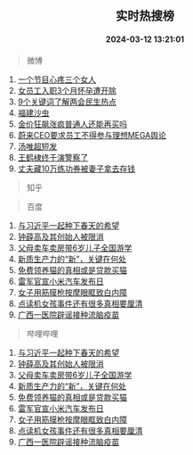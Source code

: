 <div align="center"><h2>实时热搜榜</h2><h4>2024-03-12 13:21:01</h4></div>

> 微博  

1. [一个节目心疼三个女人](https://s.weibo.com/weibo?q=%E4%B8%80%E4%B8%AA%E8%8A%82%E7%9B%AE%E5%BF%83%E7%96%BC%E4%B8%89%E4%B8%AA%E5%A5%B3%E4%BA%BA&t=31&band_rank=1&Refer=top)<br />
2. [女员工入职3个月怀孕遭开除](https://s.weibo.com/weibo?q=%23%E5%A5%B3%E5%91%98%E5%B7%A5%E5%85%A5%E8%81%8C3%E4%B8%AA%E6%9C%88%E6%80%80%E5%AD%95%E9%81%AD%E5%BC%80%E9%99%A4%23&t=31&band_rank=2&Refer=top)<br />
3. [9个关键词了解两会民生热点](https://s.weibo.com/weibo?q=%239%E4%B8%AA%E5%85%B3%E9%94%AE%E8%AF%8D%E4%BA%86%E8%A7%A3%E4%B8%A4%E4%BC%9A%E6%B0%91%E7%94%9F%E7%83%AD%E7%82%B9%23&t=31&band_rank=3&Refer=top)<br />
4. [福建沙虫](https://s.weibo.com/weibo?q=%E7%A6%8F%E5%BB%BA%E6%B2%99%E8%99%AB&t=31&band_rank=4&Refer=top)<br />
5. [金价狂飙涨疯普通人还能再买吗](https://s.weibo.com/weibo?q=%23%E9%87%91%E4%BB%B7%E7%8B%82%E9%A3%99%E6%B6%A8%E7%96%AF%E6%99%AE%E9%80%9A%E4%BA%BA%E8%BF%98%E8%83%BD%E5%86%8D%E4%B9%B0%E5%90%97%23&t=31&band_rank=5&Refer=top)<br />
6. [蔚来CEO要求员工不得参与理想MEGA舆论](https://s.weibo.com/weibo?q=%23%E8%94%9A%E6%9D%A5CEO%E8%A6%81%E6%B1%82%E5%91%98%E5%B7%A5%E4%B8%8D%E5%BE%97%E5%8F%82%E4%B8%8E%E7%90%86%E6%83%B3MEGA%E8%88%86%E8%AE%BA%23&t=31&band_rank=6&Refer=top)<br />
7. [汤唯超短发](https://s.weibo.com/weibo?q=%23%E6%B1%A4%E5%94%AF%E8%B6%85%E7%9F%AD%E5%8F%91%23&t=31&band_rank=7&Refer=top)<br />
8. [王鹤棣终于演警察了](https://s.weibo.com/weibo?q=%23%E7%8E%8B%E9%B9%A4%E6%A3%A3%E7%BB%88%E4%BA%8E%E6%BC%94%E8%AD%A6%E5%AF%9F%E4%BA%86%23&t=31&band_rank=8&Refer=top)<br />
9. [丈夫藏10万练功券被妻子拿去存钱](https://s.weibo.com/weibo?q=%23%E4%B8%88%E5%A4%AB%E8%97%8F10%E4%B8%87%E7%BB%83%E5%8A%9F%E5%88%B8%E8%A2%AB%E5%A6%BB%E5%AD%90%E6%8B%BF%E5%8E%BB%E5%AD%98%E9%92%B1%23&t=31&band_rank=9&Refer=top)<br />

> 知乎  


> 百度  

1. [与习近平一起种下春天的希望](https://www.baidu.com/s?wd=%E4%B8%8E%E4%B9%A0%E8%BF%91%E5%B9%B3%E4%B8%80%E8%B5%B7%E7%A7%8D%E4%B8%8B%E6%98%A5%E5%A4%A9%E7%9A%84%E5%B8%8C%E6%9C%9B&sa=fyb_news&rsv_dl=fyb_news)<br />
2. [钟薛高及其创始人被限消](https://www.baidu.com/s?wd=%E9%92%9F%E8%96%9B%E9%AB%98%E5%8F%8A%E5%85%B6%E5%88%9B%E5%A7%8B%E4%BA%BA%E8%A2%AB%E9%99%90%E6%B6%88&sa=fyb_news&rsv_dl=fyb_news)<br />
3. [父母卖车卖房带6岁儿子全国游学](https://www.baidu.com/s?wd=%E7%88%B6%E6%AF%8D%E5%8D%96%E8%BD%A6%E5%8D%96%E6%88%BF%E5%B8%A66%E5%B2%81%E5%84%BF%E5%AD%90%E5%85%A8%E5%9B%BD%E6%B8%B8%E5%AD%A6&sa=fyb_news&rsv_dl=fyb_news)<br />
4. [新质生产力的“新”，关键在何处](https://www.baidu.com/s?wd=%E6%96%B0%E8%B4%A8%E7%94%9F%E4%BA%A7%E5%8A%9B%E7%9A%84%E2%80%9C%E6%96%B0%E2%80%9D%EF%BC%8C%E5%85%B3%E9%94%AE%E5%9C%A8%E4%BD%95%E5%A4%84&sa=fyb_news&rsv_dl=fyb_news)<br />
5. [免费领养猫的真相或是贷款买猫](https://www.baidu.com/s?wd=%E5%85%8D%E8%B4%B9%E9%A2%86%E5%85%BB%E7%8C%AB%E7%9A%84%E7%9C%9F%E7%9B%B8%E6%88%96%E6%98%AF%E8%B4%B7%E6%AC%BE%E4%B9%B0%E7%8C%AB&sa=fyb_news&rsv_dl=fyb_news)<br />
6. [雷军官宣小米汽车发布日](https://www.baidu.com/s?wd=%E9%9B%B7%E5%86%9B%E5%AE%98%E5%AE%A3%E5%B0%8F%E7%B1%B3%E6%B1%BD%E8%BD%A6%E5%8F%91%E5%B8%83%E6%97%A5&sa=fyb_news&rsv_dl=fyb_news)<br />
7. [女子用筋膜枪按摩眼眶致白内障](https://www.baidu.com/s?wd=%E5%A5%B3%E5%AD%90%E7%94%A8%E7%AD%8B%E8%86%9C%E6%9E%AA%E6%8C%89%E6%91%A9%E7%9C%BC%E7%9C%B6%E8%87%B4%E7%99%BD%E5%86%85%E9%9A%9C&sa=fyb_news&rsv_dl=fyb_news)<br />
8. [点读机女孩事件还有很多真相要厘清](https://www.baidu.com/s?wd=%E7%82%B9%E8%AF%BB%E6%9C%BA%E5%A5%B3%E5%AD%A9%E4%BA%8B%E4%BB%B6%E8%BF%98%E6%9C%89%E5%BE%88%E5%A4%9A%E7%9C%9F%E7%9B%B8%E8%A6%81%E5%8E%98%E6%B8%85&sa=fyb_news&rsv_dl=fyb_news)<br />
9. [广西一医院辟谣接种流脑疫苗](https://www.baidu.com/s?wd=%E5%B9%BF%E8%A5%BF%E4%B8%80%E5%8C%BB%E9%99%A2%E8%BE%9F%E8%B0%A3%E6%8E%A5%E7%A7%8D%E6%B5%81%E8%84%91%E7%96%AB%E8%8B%97&sa=fyb_news&rsv_dl=fyb_news)<br />

> 哔哩哔哩  

1. [与习近平一起种下春天的希望](https://www.baidu.com/s?wd=%E4%B8%8E%E4%B9%A0%E8%BF%91%E5%B9%B3%E4%B8%80%E8%B5%B7%E7%A7%8D%E4%B8%8B%E6%98%A5%E5%A4%A9%E7%9A%84%E5%B8%8C%E6%9C%9B&sa=fyb_news&rsv_dl=fyb_news)<br />
2. [钟薛高及其创始人被限消](https://www.baidu.com/s?wd=%E9%92%9F%E8%96%9B%E9%AB%98%E5%8F%8A%E5%85%B6%E5%88%9B%E5%A7%8B%E4%BA%BA%E8%A2%AB%E9%99%90%E6%B6%88&sa=fyb_news&rsv_dl=fyb_news)<br />
3. [父母卖车卖房带6岁儿子全国游学](https://www.baidu.com/s?wd=%E7%88%B6%E6%AF%8D%E5%8D%96%E8%BD%A6%E5%8D%96%E6%88%BF%E5%B8%A66%E5%B2%81%E5%84%BF%E5%AD%90%E5%85%A8%E5%9B%BD%E6%B8%B8%E5%AD%A6&sa=fyb_news&rsv_dl=fyb_news)<br />
4. [新质生产力的“新”，关键在何处](https://www.baidu.com/s?wd=%E6%96%B0%E8%B4%A8%E7%94%9F%E4%BA%A7%E5%8A%9B%E7%9A%84%E2%80%9C%E6%96%B0%E2%80%9D%EF%BC%8C%E5%85%B3%E9%94%AE%E5%9C%A8%E4%BD%95%E5%A4%84&sa=fyb_news&rsv_dl=fyb_news)<br />
5. [免费领养猫的真相或是贷款买猫](https://www.baidu.com/s?wd=%E5%85%8D%E8%B4%B9%E9%A2%86%E5%85%BB%E7%8C%AB%E7%9A%84%E7%9C%9F%E7%9B%B8%E6%88%96%E6%98%AF%E8%B4%B7%E6%AC%BE%E4%B9%B0%E7%8C%AB&sa=fyb_news&rsv_dl=fyb_news)<br />
6. [雷军官宣小米汽车发布日](https://www.baidu.com/s?wd=%E9%9B%B7%E5%86%9B%E5%AE%98%E5%AE%A3%E5%B0%8F%E7%B1%B3%E6%B1%BD%E8%BD%A6%E5%8F%91%E5%B8%83%E6%97%A5&sa=fyb_news&rsv_dl=fyb_news)<br />
7. [女子用筋膜枪按摩眼眶致白内障](https://www.baidu.com/s?wd=%E5%A5%B3%E5%AD%90%E7%94%A8%E7%AD%8B%E8%86%9C%E6%9E%AA%E6%8C%89%E6%91%A9%E7%9C%BC%E7%9C%B6%E8%87%B4%E7%99%BD%E5%86%85%E9%9A%9C&sa=fyb_news&rsv_dl=fyb_news)<br />
8. [点读机女孩事件还有很多真相要厘清](https://www.baidu.com/s?wd=%E7%82%B9%E8%AF%BB%E6%9C%BA%E5%A5%B3%E5%AD%A9%E4%BA%8B%E4%BB%B6%E8%BF%98%E6%9C%89%E5%BE%88%E5%A4%9A%E7%9C%9F%E7%9B%B8%E8%A6%81%E5%8E%98%E6%B8%85&sa=fyb_news&rsv_dl=fyb_news)<br />
9. [广西一医院辟谣接种流脑疫苗](https://www.baidu.com/s?wd=%E5%B9%BF%E8%A5%BF%E4%B8%80%E5%8C%BB%E9%99%A2%E8%BE%9F%E8%B0%A3%E6%8E%A5%E7%A7%8D%E6%B5%81%E8%84%91%E7%96%AB%E8%8B%97&sa=fyb_news&rsv_dl=fyb_news)<br />
